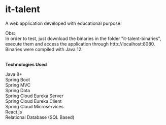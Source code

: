 # it-talent

A web application developed with educational purpose.
<br/>

Obs:
<br/>
In order to test, just download the binaries in the folder "it-talent-binaries", execute them and access the application through http://<a/>localhost:8080. Binaries were compiled with Java 12.
<br/><br/>

**Technologies Used**

Java 8+ <br/>
Spring Boot <br/>
Spring MVC <br/>
Spring Data <br/>
Spring Cloud Eureka Server <br/>
Spring Cloud Eureka Client <br/>
Spring Cloud Microservices <br/>
React.js <br/>
Relational Database (SQL Based) <br/>
